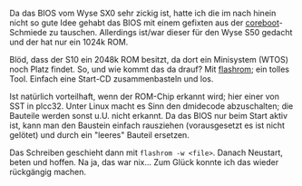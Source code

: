 Da das BIOS vom Wyse SX0 sehr zickig ist, hatte ich die im nach hinein nicht so gute Idee gehabt das BIOS mit einem gefixten aus der [coreboot](http://www.coreboot.org/)-Schmiede zu tauschen. Allerdings ist/war dieser für den Wyse S50 gedacht und der hat nur ein 1024k ROM.

Blöd, dass der S10 ein 2048k ROM besitzt, da dort ein Minisystem (WTOS) noch Platz findet. So, und wie kommt das da drauf? Mit [flashrom](http://www.flashrom.org/); ein tolles Tool. Einfach eine Start-CD zusammenbasteln und los.

Ist natürlich vorteilhaft, wenn der ROM-Chip erkannt wird; hier einer von SST in plcc32. Unter Linux macht es Sinn den dmidecode abzuschalten; die Bauteile werden sonst u.U. nicht erkannt. Da das BIOS nur beim Start aktiv ist, kann man den Baustein einfach rausziehen (vorausgesetzt es ist nicht gelötet) und durch ein "leeres" Bauteil ersetzen.

Das Schreiben geschieht dann mit `flashrom -w <file>`. Danach Neustart, beten und hoffen. Na ja, das war nix... Zum Glück konnte ich das wieder rückgängig machen.
